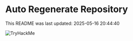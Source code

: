 # Auto Regenerate Repository

This README was last updated: 2025-05-16 20:44:40

 ![TryHackMe](https://tryhackme.com/badge/533634)